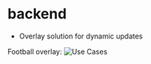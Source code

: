 # backend
- Overlay solution for dynamic updates

Football overlay:
![Use Cases](https://raw.githubusercontent.com/fastogt/overlaymax/master/docs/images/football_overlay.png)

